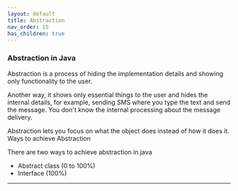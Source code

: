 ```yaml
---
layout: default
title: Abstraction
nav_order: 15
has_children: true
---
```

### Abstraction in Java

Abstraction is a process of hiding the implementation details and showing only functionality to the user.

Another way, it shows only essential things to the user and hides the internal details, for example, sending SMS where you type the text and send the message. You don't know the internal processing about the message delivery.

Abstraction lets you focus on what the object does instead of how it does it.
Ways to achieve Abstraction

There are two ways to achieve abstraction in java

   - Abstract class (0 to 100%)
   - Interface (100%)
   
   
-------